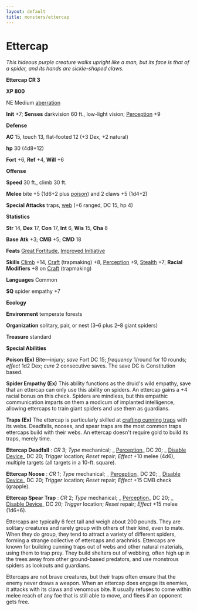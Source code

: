 ```yaml
---
layout: default
title: monsters/ettercap
---
```

# Ettercap

_This hideous purple creature walks upright like a man, but its face is that of a spider, and its hands are sickle-shaped claws._

**Ettercap CR 3**

**XP 800**

NE Medium [aberration](creatureTypes#_aberration)

**Init** +7; **Senses** darkvision 60 ft., low-light vision; [Perception](../skills/perception#_perception) +9

**Defense**

**AC** 15, touch 13, flat-footed 12 (+3 Dex, +2 natural)

**hp** 30 (4d8+12)

**Fort** +6, **Ref** +4, **Will** +6

**Offense**

**Speed** 30 ft., climb 30 ft.

**Melee** bite +5 (1d6+2 plus [poison](universalMonsterRules#_poison)) and 2 claws +5 (1d4+2)

**Special Attacks** traps, [web](universalMonsterRules#_web) (+6 ranged, DC 15, hp 4)

**Statistics**

**Str** 14, **Dex** 17, **Con** 17, **Int** 6, **Wis** 15, **Cha** 8

**Base**  **Atk** +3; **CMB** +5; **CMD** 18

**Feats** [Great Fortitude](../feats#_great-fortitude), [Improved Initiative](../feats#_improved-initiative)

**Skills** [Climb](../skills/climb#_climb) +14, [Craft](../skills/craft#_craft) (trapmaking) +8, [Perception](../skills/perception#_perception) +9, [Stealth](../skills/stealth#_stealth) +7; **Racial Modifiers** +8 on [Craft](../skills/craft#_craft) (trapmaking)

**Languages** Common

**SQ** spider empathy +7

**Ecology**

**Environment** temperate forests

**Organization** solitary, pair, or nest (3–6 plus 2–8 giant spiders)

**Treasure** standard

**Special Abilities**

**Poison (Ex)** Bite—injury; _save_ Fort DC 15; _frequency_ 1/round for 10 rounds; _effect_ 1d2 Dex; _cure_ 2 consecutive saves. The save DC is Constitution based.

**Spider Empathy (Ex)** This ability functions as the druid's wild empathy, save that an ettercap can only use this ability on spiders. An ettercap gains a +4 racial bonus on this check. Spiders are mindless, but this empathic communication imparts on them a modicum of implanted intelligence, allowing ettercaps to train giant spiders and use them as guardians.

**Traps (Ex)** The ettercap is particularly skilled at [crafting cunning traps](../environment#_traps) with its webs. Deadfalls, nooses, and spear traps are the most common traps ettercaps build with their webs. An ettercap doesn't require gold to build its traps, merely time.

**Ettercap Deadfall** : _CR_ 3; _Type_ mechanical; _ [Perception](../skills/perception#_perception)_ DC 20; _ [Disable Device](../skills/disableDevice#_disable-device)_ DC 20; _Trigger_ location; _Reset_ repair; _Effect_ +10 melee (4d6), multiple targets (all targets in a 10-ft. square).

**Ettercap Noose** : _CR_ 1; _Type_ mechanical; _ [Perception](../skills/perception#_perception)_ DC 20; _ [Disable Device](../skills/disableDevice#_disable-device)_ DC 20; _Trigger_ location; _Reset_ repair; _Effect_ +15 CMB check (grapple).

**Ettercap Spear Trap** : _CR_ 2; _Type_ mechanical; _ [Perception](../skills/perception#_perception)_ DC 20; _ [Disable Device](../skills/disableDevice#_disable-device)_ DC 20; _Trigger_ location; _Reset_ repair; _Effect_ +15 melee (1d6+6).

Ettercaps are typically 6 feet tall and weigh about 200 pounds. They are solitary creatures and rarely group with others of their kind, even to mate. When they do group, they tend to attract a variety of different spiders, forming a strange collective of ettercaps and arachnids. Ettercaps are known for building cunning traps out of webs and other natural materials, using them to trap prey. They build shelters out of webbing, often high up in the trees away from other ground-based predators, and use monstrous spiders as lookouts and guardians.

Ettercaps are not brave creatures, but their traps often ensure that the enemy never draws a weapon. When an ettercap does engage its enemies, it attacks with its claws and venomous bite. It usually refuses to come within melee reach of any foe that is still able to move, and flees if an opponent gets free.


